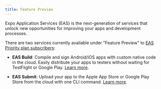 ```yaml
---
title: Feature Preview
---
```


Expo Application Services (EAS) is the next-generation of services that unlock new opportunities for improving your apps and development processes.

There are two services currently available under "Feature Preview" to [EAS Priority plan subscribers](https://expo.io/pricing):

- **EAS Build**: Compile and sign Android/iOS apps with custom native code in the cloud. Easily distribute your apps to testers without waiting for TestFlight or Google Play. [Learn more](/build/introduction.md).

- **EAS Submit**: Upload your app to the Apple App Store or Google Play Store from the cloud with one CLI command. [Learn more](/submit/introduction.md).

<!-- ### See these features in action

TODO: put youtube video here -->